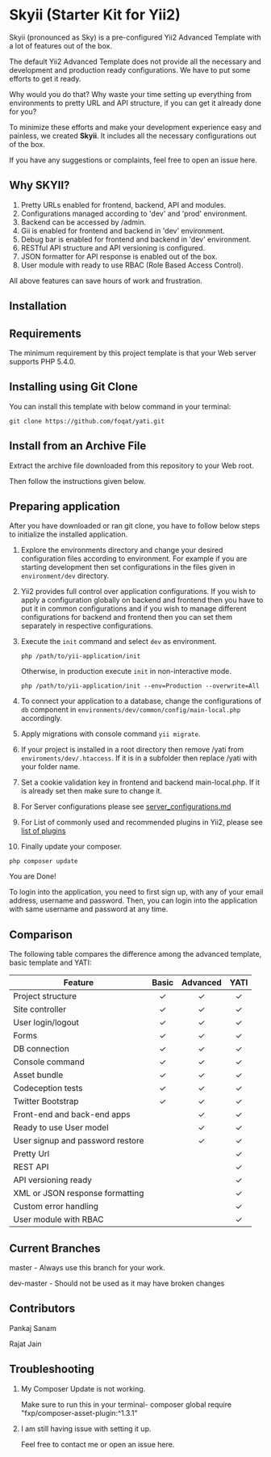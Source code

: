 Skyii (Starter Kit for Yii2)
============================
Skyii (pronounced as Sky) is a pre-configured Yii2 Advanced Template with a lot of features out of the box.

The default Yii2 Advanced Template does not provide all the necessary and development and production ready configurations. We have to put some efforts to get it ready.

Why would you do that? Why waste your time setting up everything from environments to pretty URL and API structure, if you can get it already done for you?

To minimize these efforts and make your development experience easy and painless, we created <strong>Skyii</strong>. It includes all the necessary configurations out of the box.

If you have any suggestions or complaints, feel free to open an issue here.

Why SKYII?
----------
1. Pretty URLs enabled for frontend, backend, API and modules.
2. Configurations managed according to 'dev' and 'prod' environment.
3. Backend can be accessed by /admin.
4. Gii is enabled for frontend and backend in 'dev' environment.
5. Debug bar is enabled for frontend and backend in 'dev' environment.
6. RESTful API structure and API versioning is configured.
7. JSON formatter for API response is enabled out of the box.
8. User module with ready to use RBAC (Role Based Access Control).

All above features can save hours of work and frustration.


Installation
------------

## Requirements

The minimum requirement by this project template is that your Web server supports PHP 5.4.0.

## Installing using Git Clone

You can install this template with below command in your terminal:

    git clone https://github.com/foqat/yati.git


## Install from an Archive File

Extract the archive file downloaded from this repository to your Web root.

Then follow the instructions given below.

## Preparing application

After you have downloaded or ran git clone, you have to follow below steps to initialize the installed application.

1. Explore the environments directory and change your desired configuration files according to environment. For example if you are starting development then set configurations in the files given in `environment/dev` directory.

2. Yii2 provides full control over application configurations. If you wish to apply a configuration globally on backend and frontend then you have to put it in common configurations and if you wish to manage different configurations for backend and frontend then you can set them separately in respective configurations.

3. Execute the `init` command and select `dev` as environment.

   ```
   php /path/to/yii-application/init
   ```

   Otherwise, in production execute `init` in non-interactive mode.

   ```
   php /path/to/yii-application/init --env=Production --overwrite=All
   ```

4. To connect your application to a database, change the configurations of `db` component in `environments/dev/common/config/main-local.php` accordingly.

5. Apply migrations with console command `yii migrate`.

6. If your project is installed in a root directory then remove /yati from `enviroments/dev/.htaccess`. If it is in a subfolder then replace /yati with your folder name.

7. Set a cookie validation key in frontend and backend main-local.php. If it is already set then make sure to change it.

8. For Server configurations please see [server_configurations.md](server_configurations.md)

9. For List of commonly used and recommended plugins in Yii2, please see [list of plugins](plugins.md)

10. Finally update your composer.
   ```
   php composer update
   ```

You are Done!

To login into the application, you need to first sign up, with any of your email address, username and password. Then, you can login into the application with same username and password at any time.

Comparison
----------

The following table compares the difference among the advanced template, basic template and YATI:


| Feature  |  Basic  |  Advanced |  YATI |
|---|:---:|:---:|:---:|
| Project structure | ✓ | ✓ | ✓ |
| Site controller | ✓ | ✓ | ✓ |
| User login/logout | ✓ | ✓ | ✓ |
| Forms  | ✓ | ✓ | ✓ |
| DB connection  | ✓ | ✓ | ✓ |
| Console command  | ✓ | ✓ | ✓ |
| Asset bundle  | ✓ | ✓ | ✓ |
| Codeception tests  | ✓ | ✓ | ✓ |
| Twitter Bootstrap  | ✓ | ✓ | ✓ |
| Front-end and back-end apps  |    | ✓ | ✓ |
| Ready to use User model |    | ✓ | ✓ |
| User signup and password restore  |     | ✓ | ✓ |
| Pretty Url |     |     | ✓ |
| REST API |     |     | ✓ |
| API versioning ready |     |     | ✓ |
| XML or JSON response formatting |     |     | ✓ |
| Custom error handling |     |     | ✓ |
| User module with RBAC |     |     | ✓ |


Current Branches
----------------

master - Always use this branch for your work.

dev-master - Should not be used as it may have broken changes


Contributors
------------

Pankaj Sanam

Rajat Jain

Troubleshooting
---------------

1. My Composer Update is not working.

    Make sure to run this in your terminal-
composer global require "fxp/composer-asset-plugin:^1.3.1"

2. I am still having issue with setting it up.

    Feel free to contact me or open an issue here.

